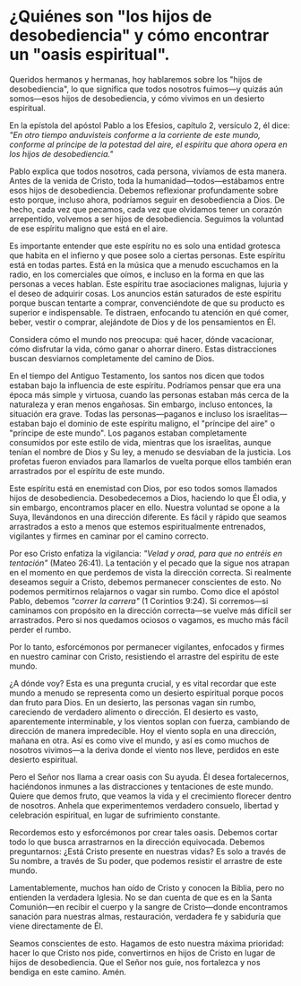 # ¿Quiénes son "los hijos de desobediencia" y cómo encontrar un "oasis espiritual".

Queridos hermanos y hermanas, hoy hablaremos sobre los "hijos de desobediencia", lo que significa que todos nosotros fuimos—y quizás aún somos—esos hijos de desobediencia, y cómo vivimos en un desierto espiritual.  

En la epístola del apóstol Pablo a los Efesios, capítulo 2, versículo 2, él dice: *"En otro tiempo anduvisteis conforme a la corriente de este mundo, conforme al príncipe de la potestad del aire, el espíritu que ahora opera en los hijos de desobediencia."*  

Pablo explica que todos nosotros, cada persona, vivíamos de esta manera. Antes de la venida de Cristo, toda la humanidad—todos—estábamos entre esos hijos de desobediencia. Debemos reflexionar profundamente sobre esto porque, incluso ahora, podríamos seguir en desobediencia a Dios. De hecho, cada vez que pecamos, cada vez que olvidamos tener un corazón arrepentido, volvemos a ser hijos de desobediencia. Seguimos la voluntad de ese espíritu maligno que está en el aire.  

Es importante entender que este espíritu no es solo una entidad grotesca que habita en el infierno y que posee solo a ciertas personas. Este espíritu está en todas partes. Está en la música que a menudo escuchamos en la radio, en los comerciales que oímos, e incluso en la forma en que las personas a veces hablan. Este espíritu trae asociaciones malignas, lujuria y el deseo de adquirir cosas. Los anuncios están saturados de este espíritu porque buscan tentarte a comprar, convenciéndote de que su producto es superior e indispensable. Te distraen, enfocando tu atención en qué comer, beber, vestir o comprar, alejándote de Dios y de los pensamientos en Él.  

Considera cómo el mundo nos preocupa: qué hacer, dónde vacacionar, cómo disfrutar la vida, cómo ganar o ahorrar dinero. Estas distracciones buscan desviarnos completamente del camino de Dios.  

En el tiempo del Antiguo Testamento, los santos nos dicen que todos estaban bajo la influencia de este espíritu. Podríamos pensar que era una época más simple y virtuosa, cuando las personas estaban más cerca de la naturaleza y eran menos engañosas. Sin embargo, incluso entonces, la situación era grave. Todas las personas—paganos e incluso los israelitas—estaban bajo el dominio de este espíritu maligno, el "príncipe del aire" o "príncipe de este mundo". Los paganos estaban completamente consumidos por este estilo de vida, mientras que los israelitas, aunque tenían el nombre de Dios y Su ley, a menudo se desviaban de la justicia. Los profetas fueron enviados para llamarlos de vuelta porque ellos también eran arrastrados por el espíritu de este mundo.  

Este espíritu está en enemistad con Dios, por eso todos somos llamados hijos de desobediencia. Desobedecemos a Dios, haciendo lo que Él odia, y sin embargo, encontramos placer en ello. Nuestra voluntad se opone a la Suya, llevándonos en una dirección diferente. Es fácil y rápido que seamos arrastrados a esto a menos que estemos espiritualmente entrenados, vigilantes y firmes en caminar por el camino correcto.  

Por eso Cristo enfatiza la vigilancia: *"Velad y orad, para que no entréis en tentación"* (Mateo 26:41). La tentación y el pecado que la sigue nos atrapan en el momento en que perdemos de vista la dirección correcta. Si realmente deseamos seguir a Cristo, debemos permanecer conscientes de esto. No podemos permitirnos relajarnos o vagar sin rumbo. Como dice el apóstol Pablo, debemos *"correr la carrera"* (1 Corintios 9:24). Si corremos—si caminamos con propósito en la dirección correcta—se vuelve más difícil ser arrastrados. Pero si nos quedamos ociosos o vagamos, es mucho más fácil perder el rumbo.  

Por lo tanto, esforcémonos por permanecer vigilantes, enfocados y firmes en nuestro caminar con Cristo, resistiendo el arrastre del espíritu de este mundo.

¿A dónde voy? Esta es una pregunta crucial, y es vital recordar que este mundo a menudo se representa como un desierto espiritual porque pocos dan fruto para Dios. En un desierto, las personas vagan sin rumbo, careciendo de verdadero alimento o dirección. El desierto es vasto, aparentemente interminable, y los vientos soplan con fuerza, cambiando de dirección de manera impredecible. Hoy el viento sopla en una dirección, mañana en otra. Así es como vive el mundo, y así es como muchos de nosotros vivimos—a la deriva donde el viento nos lleve, perdidos en este desierto espiritual.  

Pero el Señor nos llama a crear oasis con Su ayuda. Él desea fortalecernos, haciéndonos inmunes a las distracciones y tentaciones de este mundo. Quiere que demos fruto, que veamos la vida y el crecimiento florecer dentro de nosotros. Anhela que experimentemos verdadero consuelo, libertad y celebración espiritual, en lugar de sufrimiento constante.  

Recordemos esto y esforcémonos por crear tales oasis. Debemos cortar todo lo que busca arrastrarnos en la dirección equivocada. Debemos preguntarnos: ¿Está Cristo presente en nuestras vidas? Es solo a través de Su nombre, a través de Su poder, que podemos resistir el arrastre de este mundo.  

Lamentablemente, muchos han oído de Cristo y conocen la Biblia, pero no entienden la verdadera Iglesia. No se dan cuenta de que es en la Santa Comunión—en recibir el cuerpo y la sangre de Cristo—donde encontramos sanación para nuestras almas, restauración, verdadera fe y sabiduría que viene directamente de Él.  

Seamos conscientes de esto. Hagamos de esto nuestra máxima prioridad: hacer lo que Cristo nos pide, convertirnos en hijos de Cristo en lugar de hijos de desobediencia. Que el Señor nos guíe, nos fortalezca y nos bendiga en este camino. Amén.

